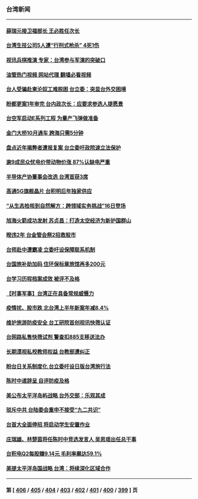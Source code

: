 ### 台湾新闻
---
#### [薛瑞元接卫福部长 王必胜任次长](../../pages/ncid1349361/n13781445.md?07151645) 
#### [台湾生技公司5人遭“行刑式枪杀”  4死1伤](../../pages/ncid1349361/n13781101.md?07151645) 
#### [视讯兵棋推演 专家：台湾参与军演的突破口](../../pages/ncid1349361/n13781092.md?07151645) 
#### [油管热门视频 网站代理 翻墙必看视频](http://209.222.30.114:81/youtube.html?07151645)
#### [台人受骗赴柬沦奴工难脱困 台立委：突显台外交困境](../../pages/ncid1349361/n13780909.md?07151645) 
#### [盼都更案1年审完 台内政次长：应要求参选人提愿景](../../pages/ncid1349361/n13780906.md?07151645) 
#### [台空军启动E系列工程 为量产飞弹做准备](../../pages/ncid1349361/n13780915.md?07151645) 
#### [金门大桥10月通车 跨海只需5分钟](../../pages/ncid1349361/n13780918.md?07151645) 
#### [盘点近年揭弊者遭报复案 台立委吁政院速立法保护](../../pages/ncid1349361/n13780920.md?07151645) 
#### [逾9成民众忧电价带动物价涨 87%认缺电严重](../../pages/ncid1349361/n13780913.md?07151645) 
#### [半导体产协董事会改选 台湾首获3席](../../pages/ncid1349361/n13780821.md?07151645) 
#### [高通5G旗舰晶片 台积明后年独家供应](../../pages/ncid1349361/n13780806.md?07151645) 
#### [“从生态检核到自然解方：跨领域实务挑战”16日登场](../../pages/ncid1349361/n13780787.md?07151645) 
#### [旭海火箭成功发射 苏贞昌：打造太空经济为新护国群山](../../pages/ncid1349361/n13780804.md?07151645) 
#### [暌违2年 台金管会祭2招救股市](../../pages/ncid1349361/n13780791.md?07151645) 
#### [台师赴中遭霸凌 立委吁设保障联系机制](../../pages/ncid1349361/n13780789.md?07151645) 
#### [台国旅补助加码 住环保标章旅馆再多200元](../../pages/ncid1349361/n13780794.md?07151645) 
#### [台学习历程档案成效 被评不及格](../../pages/ncid1349361/n13780798.md?07151645) 
#### [【时事军事】台湾正在具备常规威慑力](../../pages/ncid1349361/n13780562.md?07151645) 
#### [疫情扰、股市跌 北台湾上半年新案年减8.4%](../../pages/ncid1349361/n13780795.md?07151645) 
#### [维护旅游防疫安全 台工研院首创视讯快筛认证](../../pages/ncid1349361/n13780771.md?07151645) 
#### [台网路私售快筛试剂 警查扣885支移送法办](../../pages/ncid1349361/n13780800.md?07151645) 
#### [长期漠视私校教师权益 台教部遭纠正](../../pages/ncid1349361/n13780801.md?07151645) 
#### [盼台日关系制度化 台立委吁设日版台湾旅行法](../../pages/ncid1349361/n13780759.md?07151645) 
#### [陈时中递辞呈 自评防疫及格](../../pages/ncid1349361/n13780761.md?07151645) 
#### [美公布太平洋岛屿战略 台外交部：乐观其成](../../pages/ncid1349361/n13780748.md?07151645) 
#### [驳斥中共 台陆委会重申不接受“九二共识”](../../pages/ncid1349361/n13780470.md?07151645) 
#### [台首大全面停招 将启动学生安置作业](../../pages/ncid1349361/n13780802.md?07151645) 
#### [庄瑞雄、林楚茵将任陈时中竞选发言人 吴思瑶出任总干事](../../pages/ncid1349361/n13780769.md?07151645) 
#### [台积电Q2每股赚9.14元 毛利率飙达59.1%](../../pages/ncid1349361/n13780702.md?07151645) 
#### [美提太平洋岛国战略 台湾：将续深化区域合作](../../pages/ncid1349361/n13780628.md?07151645) 

---
#### 第 [ [406](./406.md?07151645) / [405](./405.md?07151645) / [404](./404.md?07151645) / [403](./403.md?07151645) / [402](./402.md?07151645) / [401](./401.md?07151645) / [400](./400.md?07151645) / [399](./399.md?07151645) ] 页
